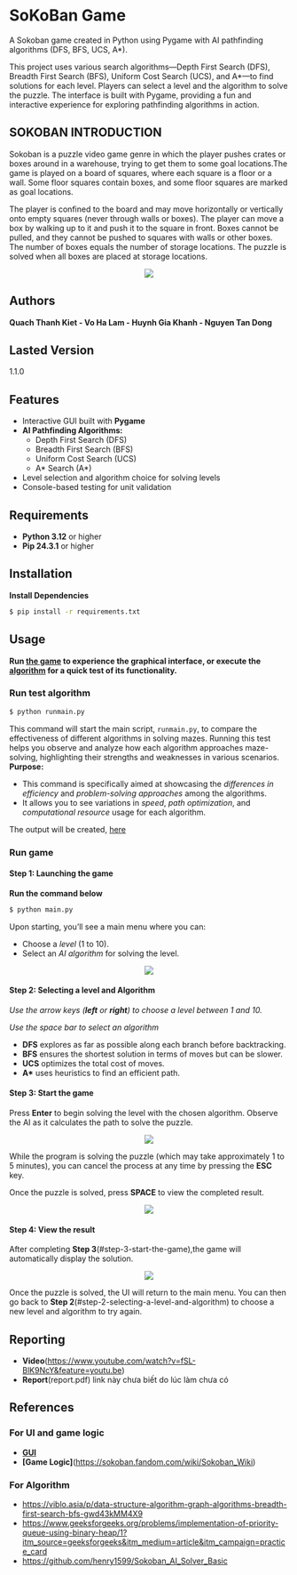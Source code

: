 # SoKoBan Game

A Sokoban game created in Python using Pygame with AI pathfinding algorithms (DFS, BFS, UCS, A\*).

This project uses various search algorithms—Depth First Search (DFS), Breadth First Search (BFS), Uniform Cost Search (UCS), and A\*—to find solutions for each level. Players can select a level and the algorithm to solve the puzzle. The interface is built with Pygame, providing a fun and interactive experience for exploring pathfinding algorithms in action.

## SOKOBAN INTRODUCTION

Sokoban is a puzzle video game genre in which the player pushes crates or boxes around in a warehouse, trying to get them to some goal locations.The game is played on a board of squares, where each square is a floor or a wall. Some floor squares contain boxes, and some floor squares are marked as goal locations.

The player is confined to the board and may move horizontally or vertically onto empty squares (never through walls or boxes). The player can move a box by walking up to it and push it to the square in front. Boxes cannot be pulled, and they cannot be pushed to squares with walls or other boxes. The number of boxes equals the number of storage locations. The puzzle is solved when all boxes are placed at storage locations.

<div align="center">
<img src="themes/images/screenshot.png" align="center"/>
</div>

## Authors

**Quach Thanh Kiet - Vo Ha Lam - Huynh Gia Khanh - Nguyen Tan Dong**

## Lasted Version

1.1.0

## Features

- Interactive GUI built with __Pygame__
- __AI Pathfinding Algorithms:__
  - Depth First Search (DFS)
  - Breadth First Search (BFS)
  - Uniform Cost Search (UCS)
  - A* Search (A*)
- Level selection and algorithm choice for solving levels
- Console-based testing for unit validation

## Requirements

- **Python 3.12** or higher
- **Pip 24.3.1** or higher

## Installation

__Install Dependencies__

```sh
$ pip install -r requirements.txt
```

## Usage

__Run [the game](#run-game) to experience the graphical interface, or execute the [algorithm](#run-test-algorithm) for a quick test of its functionality.__ 
 

### Run test algorithm

```sh
$ python runmain.py
```

This command will start the main script, `runmain.py`, to compare the effectiveness of different algorithms in solving mazes. Running this test helps you observe and analyze how each algorithm approaches maze-solving, highlighting their strengths and weaknesses in various scenarios.
**Purpose:**

- This command is specifically aimed at showcasing the _differences in efficiency_ and _problem-solving approaches_ among the algorithms.
- It allows you to see variations in _speed_, _path optimization_, and _computational resource_ usage for each algorithm.

The output will be created, <a href="output/"> here </a>

### Run game

#### Step 1: Launching the game

__Run the command below__

```sh
$ python main.py
```
Upon starting, you’ll see a main menu where you can:
+ Choose a _level_ (1 to 10).
+ Select an _AI algorithm_ for solving the level.

<div align="center">
<img src="UI_demo/menu_UI.png" align="center"/>
</div>

#### Step 2: Selecting a level and Algorithm

_Use the arrow keys (__left__ or __right__) to choose a level between 1 and 10._

_Use the space bar to select an algorithm_
+ __DFS__ explores as far as possible along each branch before backtracking.
+ __BFS__ ensures the shortest solution in terms of moves but can be slower.
+ __UCS__ optimizes the total cost of moves.
+ __A*__ uses heuristics to find an efficient path.

#### Step 3: Start the game

Press __Enter__ to begin solving the level with the chosen algorithm. Observe the AI as it calculates the path to solve the puzzle.

<div align="center">
<img src="UI_demo/gameInProcess_UI.png" align="center"/>
</div>

While the program is solving the puzzle (which may take approximately 1 to 5 minutes), you can cancel the process at any time by pressing the __ESC__ key.

Once the puzzle is solved, press __SPACE__ to view the completed result.
<div align="center">
<img src="UI_demo/gameDone_UI.png" align="center"/>
</div>

#### Step 4: View the result

After completing __Step 3__(#step-3-start-the-game),the game will automatically display the solution.

<div align="center">
<img src="UI_demo/gameResult_UI.png" align="center"/>
</div>

Once the puzzle is solved, the UI will return to the main menu. You can then go back to __Step 2__(#step-2-selecting-a-level-and-algorithm) to choose a new level and algorithm to try again.

## Reporting
+ __Video__(https://www.youtube.com/watch?v=fSL-BlK9NcY&feature=youtu.be)
+ __Report__(report.pdf) link này chưa biết do lúc làm chưa có


## References

### For UI and game logic
+ __[GUI](https://www.geeksforgeeks.org/pygame-tutorial/)__
+ __[Game Logic]__(https://sokoban.fandom.com/wiki/Sokoban_Wiki)
### For Algorithm
+ https://viblo.asia/p/data-structure-algorithm-graph-algorithms-breadth-first-search-bfs-gwd43kMM4X9
+ https://www.geeksforgeeks.org/problems/implementation-of-priority-queue-using-binary-heap/1?itm_source=geeksforgeeks&itm_medium=article&itm_campaign=practice_card
+ https://github.com/henry1599/Sokoban_AI_Solver_Basic